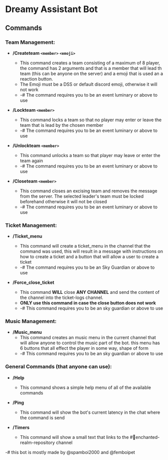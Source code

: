 # Dreamy Assistant Bot

## Commands

### Team Management:

- **/Createteam `<member>` `<emoji>`**
  - This command creates a team consisting of a maximum of 8 player, the command has 2 arguments and that is a member that will lead th team (this can be anyone on the server) and a emoji that is used an a reaction button.
  - The Emoji must be a DSS or default discord emoji, otherwise it will not work
  - -# The command requires you to be an event luminary or above to use
  
- **/Lockteam `<member>`**
  - This command locks a team so that no player may enter or leave the team that is lead by the chosen member
  - -# The command requires you to be an event luminary or above to use
  
- **/Unlockteam `<member>`**
  - This command unlocks a team so that player may leave or enter the team again
  - -# The command requires you to be an event luminary or above to use
  
- **/Closeteam `<member>`**
  - This command closes an excising team and removes the message from the server. The selected leader's team must be locked beforehand otherwise it will not be closed
  - -# The command requires you to be an event luminary or above to use

### Ticket Management:

- **/Ticket_menu**
  - This command will create a ticket_menu in the channel that the command was used, this will result in a message with instructions on how to create a ticket and a button that will allow a user to create a ticket
  - -# The command requires you to be an Sky Guardian or above to use

- **/Force_close_ticket**
  - This command **WILL** close **ANY CHANNEL** and send the content of the channel into the ticket-logs channel.
  - **ONLY use this command in case the close button does not work**
  - -# This command requires you to be an sky guardian or above to use


### Music Management:
- **/Music_menu**
  - This command creates an music menu in the current channel that will allow anyone to control the music part of the bot. this menu has 6 buttons that all effect the player in some way, shape of form
  - -# This command requires you to be an sky guardian or above to use

### General Commands (that anyone can use):

- **/Help**
  - This command shows a simple help menu of all of the available commands
  
- **/Ping**
  - This command will show the bot's current latency in the chat where the command is send
  
- **/Timers**
  - This command will show a small text that links to the #🌙enchanted-realm-repository channel
  
-# this bot is mostly made by @spamboi2000 and @femboipet 